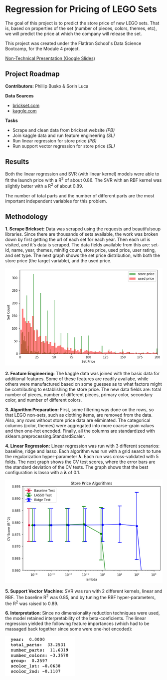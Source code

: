 # Regression for Pricing of LEGO Sets

The goal of this project is to predict the store price of new LEGO sets. That is, based on properties of the set (number of pieces, colors, themes, etc), we will predict the price at which the company will release the set. 

This project was created under the FlatIron School's Data Science Bootcamp, for the Module 4 project.

[Non-Technical Presentation (Google Slides)](https://docs.google.com/presentation/d/1h-8MnhFCwu_dVXVftjegIf_1CB65Z5tXdPTkiSW0yjo/edit?usp=sharing)


## Project Roadmap

**Contributors:** Phillip Busko & Sorin Luca

**Data Sources**
- [brickset.com](https://brickset.com)
- [kaggle.com](https://www.kaggle.com/rtatman/lego-database)

**Tasks**
- Scrape and clean data from brickset website *(PB)*
- Join kaggle data and run feature engineering *(SL)*
- Run linear regression for store price *(PB)*
- Run support vector regression for store price *(SL)*


## Results

Both the linear regression and SVR (with linear kernel) models were able to fit the launch price with a R<sup>2</sup> of about 0.86. The SVR with an RBF kernel was slightly better with a R<sup>2</sup> of about 0.89.

The number of total parts and the number of different parts are the most important independent variables for this problem.


## Methodology

**1. Scrape Brickset:** Data was scraped using the requests and beautifulsoup libraries. Since there are thousands of sets available, the work was broken down by first getting the url of each set for each year. Then each url is visited, and it's data is scraped. The data fields available from this are: set-id, name, year, themes, minifig count, store price, used price, user rating, and set type. The next graph shows the set price distribution, with both the store price (the target variable), and the used price.

![](assets/set_price.png)

**2. Feature Engineering:** The kaggle data was joined with the basic data for additional features. Some of these features are readily availabe, while others were manufactured based on some guesses as to what factors might be contributing to establishing the store price. The new data fields are: total number of pieces, number of different pieces, primary color, secondary color, and number of different colors. 

**3. Algorithm Preparation:** First, some filtering was done on the rows, so that LEGO non-sets, such as clothing items, are removed from the data. Also, any rows without store price data are eliminated. The categorical columns (color, themes) were aggregated into more coarse-grain values and then one-hot encoded. Finally, all the columns are standardized with sklearn.preprocessing.StandardScaler.

**4. Linear Regression:** Linear regression was run with 3 different scenarios: baseline, ridge and lasso. Each algorithm was run with a grid search to tune the regularization hyper-parameter <b>&#955;</b>. Each run was cross-validated with 5 folds. The next graph shows the CV test scores, where the error bars are the standard deviation of the CV tests. The graph shows that the best configuration is lasso with a <b>&#955;</b> of 0.1.

![](assets/linear_algorithms.png)

**5. Support Vector Machine:** SVR was run with 2 different kernels, linear and RBF. The baseline R<sup>2</sup> was 0.85, and by tuning the RBF hyper-parameters, the R<sup>2</sup> was raised to 0.89.

**6. Interpretation:** Since no dimensionality reduction techniques were used, the model retained interpretability of the beta-coeficients. The linear regression yielded the following feature importances (which had to be massaged back together since some were one-hot encoded):

![](assets/feature_importance.png)

